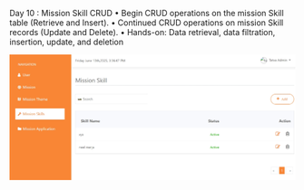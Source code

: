 Day 10 : Mission Skill CRUD
• Begin CRUD operations on the mission Skill table (Retrieve and Insert).
• Continued CRUD operations on mission Skill records (Update and Delete).
• Hands-on: Data retrieval, data filtration, insertion, update, and deletion

![mission skill](https://github.com/neel1112/Tatvasoft_Internship_2025/blob/main/Day%2010/mission%20skill.jpeg)
